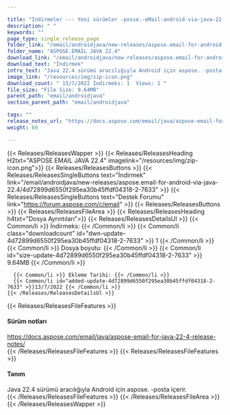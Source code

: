 ```yaml
---

title: "İndirmeler --- Yeni sürümler -posse.-eMail-android-via-java-22.4"
description: " "
keywords: ""
page_type: single_release_page
folder_link: "/email/androidjava/new-releases/aspose.email-for-android-via-java-22.4/"
folder_name: "ASPOSE.EMAIL JAVA 22.4"
download_link: "/email/androidjava/new-releases/aspose.email-for-android-via-java-22.4/4d72899d6550f295ea30b45ffdf04318-2-7633"
download_text: "İndirmek"
intro_text: "Java 22.4 sürümü aracılığıyla Android için aspose. -posta içerir."
image_link: "/resources/img/zip-icon.png"
download_count: " 13/7/2022 İndirmeks: 1  Views: 1 "
file_size: "File Size: 9.64MB"
parent_path: "email/androidjava"
section_parent_path: "email/androidjava"

tags: ""
release_notes_url: "https://docs.aspose.com/email/java/aspose-email-for-java-22-4-release-notes/"
weight: 60

---
```


{{< Releases/ReleasesWapper >}}
  {{< Releases/ReleasesHeading H2txt="ASPOSE.EMAIL JAVA 22.4" imagelink="/resources/img/zip-icon.png">}}
  {{< Releases/ReleasesButtons >}}
    {{< Releases/ReleasesSingleButtons text="İndirmek" link="/email/androidjava/new-releases/aspose.email-for-android-via-java-22.4/4d72899d6550f295ea30b45ffdf04318-2-7633" >}}
    {{< Releases/ReleasesSingleButtons text="Destek Forumu" link="https://forum.aspose.com/c/email" >}}
  {{< Releases/ReleasesButtons >}}
  {{< Releases/ReleasesFileArea >}}
    {{< Releases/ReleasesHeading h4txt="Dosya Ayrıntıları">}}
    {{< Releases/ReleasesDetailsUl >}}
      {{< Common/li >}} İndirmeks: {{< /Common/li >}}
      {{< Common/li class="downloadcount" id="dwn-update-4d72899d6550f295ea30b45ffdf04318-2-7633" >}} 1 {{< /Common/li >}}
      {{< Common/li >}} Dosya boyutu: {{< /Common/li >}}
      {{< Common/li id="size-update-4d72899d6550f295ea30b45ffdf04318-2-7633" >}} 9.64MB {{< /Common/li >}}

      {{< Common/li >}} Ekleme Tarihi: {{< /Common/li >}}
      {{< Common/li id="added-update-4d72899d6550f295ea30b45ffdf04318-2-7633" >}}13/7/2022 {{< /Common/li >}}
    {{< /Releases/ReleasesDetailsUl >}}

  {{< Releases/ReleasesFileFeatures >}}
      <h4>Sürüm notları</h4><div><a href='https://docs.aspose.com/email/java/aspose-email-for-java-22-4-release-notes/'>https://docs.aspose.com/email/java/aspose-email-for-java-22-4-release-notes/</a></div>
  {{< /Releases/ReleasesFileFeatures >}}
  {{< Releases/ReleasesFileFeatures >}}
      <h4>Tanım</h4><div class="HTMLDescription">Java 22.4 sürümü aracılığıyla Android için aspose. -posta içerir.</div>
  {{< /Releases/ReleasesFileFeatures >}}
 {{< /Releases/ReleasesFileArea >}}
{{< /Releases/ReleasesWapper >}}


